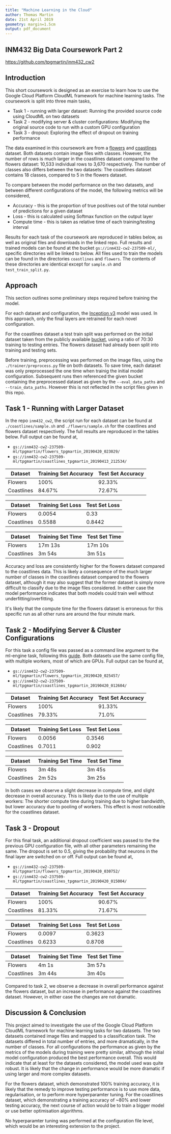 ```yaml
---
title: "Machine Learning in the Cloud"
author: Thomas Martin
date: 21st April 2019
geometry: margin=1.5cm
output: pdf_document
---
```


## INM432 Big Data Coursework Part 2

https://github.com/tpgmartin/inm432_cw2

## Introduction

This short coursework is designed as an exercise to learn how to use the Google Cloud Platform CloudML framework for machine learning tasks. The coursework is split into three main tasks,

* Task 1 - running with larger dataset: Running the provided source code using CloudML on two datasets
* Task 2 - modifying server & cluster configurations: Modifying the original source code to run with a custom GPU configuration
* Task 3 - dropout: Exploring the effect of dropout on training performance

The data examined in this coursework are from a [flowers](https://github.com/GoogleCloudPlatform/cloudml-samples/tree/master/flowers) and [coastlines](https://codelabs.developers.google.com/codelabs/scd-coastline/index.html?index=..%2F..cloud-quest-scientific-data#0) dataset. Both datasets contain image files with classes. However, the number of rows is much larger in the coastlines dataset compared to the flowers dataset: 10,533 individual rows to 3,670 respectively. The number of classes also differs between the two datasets: The coastlines dataset contains 18 classes, compared to 5 in the flowers dataset.

To compare between the model performance on the two datasets, and between different configurations of the model, the following metrics will be considered,

* Accuracy - this is the proportion of true positives out of the total number of predictions for a given dataset
* Loss - this is calculated using Softmax function on the output layer
* Compute time - this is taken as relative time of each training/testing interval

Results for each task of the coursework are reproduced in tables below, as well as original files and downloads in the linked repo. Full results and trained models can be found at the bucket `gs://inm432-cw2-237509-ml/`, specific directories will be linked to below. All files used to train the models can be found in the directories `coastlines` and `flowers`. The contents of these directories are identical except for `sample.sh` and `test_train_split.py`.

## Approach

This section outlines some preliminary steps required before training the model.

For each dataset and configuration, the [Inception v3](https://cloud.google.com/tpu/docs/inception-v3-advanced) model was used. In this approach, only the final layers are retrained for each novel configuration.

For the coastlines dataset a test train split was performed on the initial dataset taken from the publicly available [bucket](gs://tamucc_coastline/), using a ratio of 70:30 training to testing entries. The flowers dataset had already been split into training and testing sets.

Before training, preprocessing was performed on the image files, using the `./trainer/preprocess.py` file on both datasets. To save time, each dataset was only preprocessed the one time when trainig the initial model configuration. Subsequent runs then referenced the given bucket containing the preprocessed dataset as given by the `--eval_data_paths` and `--train_data_paths`. However this is not reflected in the script files given in this repo.

## Task 1 - Running with Larger Dataset

In the repo `inm432_cw2`, the script run for each dataset can be found at `./coastlines/sample.sh` and `./flowers/sample.sh` for the coastlines and flowers dataset respectively. The full results are reproduced in the tables below. Full output can be found at,

* `gs://inm432-cw2-237509-ml/tpgmartin/flowers_tpgmartin_20190420_023029/`
* `gs://inm432-cw2-237509-ml/tpgmartin/coastlines_tpgmartin_20190413_212534/`

| Dataset    | Training Set Accuracy | Test Set Accuracy |
| ---------- | --------------------- | ----------------- |
| Flowers    | 100%                  | 92.33%            |
| Coastlines | 84.67%                | 72.67%            |

| Dataset    | Training Set Loss     | Test Set Loss     |
| ---------- | --------------------- | ----------------- |
| Flowers    | 0.0054                | 0.33              |
| Coastlines | 0.5588                | 0.8442            |

| Dataset    | Training Set Time     | Test Set Time     |
| ---------- | --------------------- | ----------------- |
| Flowers    | 17m 13s               | 17m 10s           |
| Coastlines | 3m 54s                | 3m 51s            |

Accuracy and loss are consistently higher for the flowers dataset compared to the coastlines data. This is likely a consequence of the much larger number of classes in the coastlines dataset compared to the flowers dataset, although it may also suggest that the former dataset is simply more difficult to classify due to the image files considered. In either case the model performance indicates that both models could train well without underfitting/overfitting.

It's likely that the compute time for the flowers dataset is erroneous for this specific run as all other runs are around the four minute mark.

## Task 2 - Modifying Server & Cluster Configurations

For this task a config file was passed as a command line argument to the ml-engine task, following this [guide](https://cloud.google.com/ml-engine/docs/tensorflow/using-gpus). Both datasets use the same config file, with multiple workers, most of which are GPUs. Full output can be found at,

* `gs://inm432-cw2-237509-ml/tpgmartin/flowers_tpgmartin_20190420_025457/`
* `gs://inm432-cw2-237509-ml/tpgmartin/coastlines_tpgmartin_20190420_012604/`

| Dataset    | Training Set Accuracy | Test Set Accuracy |
| ---------- | --------------------- | ----------------- |
| Flowers    | 100%                  | 91.33%            |
| Coastlines | 79.33%                | 71.0%             |

| Dataset    | Training Set Loss     | Test Set Loss     |
| ---------- | --------------------- | ----------------- |
| Flowers    | 0.0056                | 0.3546            |
| Coastlines | 0.7011                | 0.902             |

| Dataset    | Training Set Time     | Test Set Time     |
| ---------- | --------------------- | ----------------- |
| Flowers    | 3m 48s                | 3m 45s            |
| Coastlines | 2m 52s                | 3m 25s            |

In both cases we observe a slight decrease in compute time, and slight decrease in overall accuracy. This is likely due to the use of multiple workers: The shorter compute time during training due to higher bandwidth, but lower accuracy due to pooling of workers. This effect is most noticeable for the coastlines dataset.

## Task 3 - Dropout

For this final task, an additional dropout coefficient was passed to the the previous GPU configuration file, with all other parameters remaining the same. The dropout is set to 0.5, giving the probability that neurons in the final layer are switched on or off. Full output can be found at,

* `gs://inm432-cw2-237509-ml/tpgmartin/flowers_tpgmartin_20190420_030752/`
* `gs://inm432-cw2-237509-ml/tpgmartin/coastlines_tpgmartin_20190420_015004/`

| Dataset    | Training Set Accuracy | Test Set Accuracy |
| ---------- | --------------------- | ----------------- |
| Flowers    | 100%                  | 90.67%            |
| Coastlines | 81.33%                | 71.67%            |

| Dataset    | Training Set Loss     | Test Set Loss     |
| ---------- | --------------------- | ----------------- |
| Flowers    | 0.0097                | 0.3623            |
| Coastlines | 0.6233                | 0.8708            |

| Dataset    | Training Set Time     | Test Set Time     |
| ---------- | --------------------- | ----------------- |
| Flowers    | 4m 1s                 | 3m 57s            |
| Coastlines | 3m 44s                | 3m 40s            |

Compared to task 2, we observe a decrease in overall performance against the flowers dataset, but an increase in performance against the coastlines dataset. However, in either case the changes are not dramatic. 

## Discussion & Conclusion

This project aimed to investigate the use of the Google Cloud Platform CloudML framework for machine learning tasks for two datasets. The two datasets contained image files and mapped to a classification task. The datasets differed in total number of entries, and more dramatically, in the number of classes. For all configurations the performance as given by the metrics of the models during training were pretty similar, although the initial model configuration produced the best performance overall. This would indicate that at least for the datasets considered, the model used was quite robust. It is likely that the change in performance would be more dramatic if using larger and more complex datasets.

For the flowers dataset, which demonstrated 100% training accuracy, it is likely that the remedy to improve testing performance is to use more data, regularisation, or to perform more hyperparamter tuning. For the coastlines dataset, which demonstrating a training accuracy of ~80% and lower testing accuracy, the next course of action would be to train a bigger model or use better optimisation algorithms.

No hyperparamter tuning was performed at the configuration file level, which would be an interesting extension to the project.